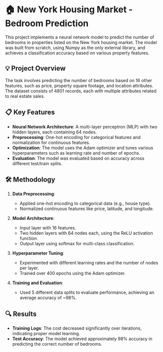 # 🏠 New York Housing Market - Bedroom Prediction

This project implements a neural network model to predict the number of bedrooms in properties listed on the New York housing market. The model was built from scratch, using Numpy as the only external library, and achieves a classification accuracy based on various property features.

## 💡 Project Overview

The task involves predicting the number of bedrooms based on 16 other features, such as price, property square footage, and location attributes. The dataset consists of 4801 records, each with multiple attributes related to real estate sales.

## 📋 Key Features

- **Neural Network Architecture**: A multi-layer perceptron (MLP) with two hidden layers, each containing 64 nodes.
- **Preprocessing**: One-hot encoding for categorical features and normalization for continuous features.
- **Optimization**: The model uses the Adam optimizer and tunes various hyperparameters such as learning rate and number of epochs.
- **Evaluation**: The model was evaluated based on accuracy across different test/train splits.

## 🛠 Methodology

1. **Data Preprocessing**: 
   - Applied one-hot encoding to categorical data (e.g., house type).
   - Normalized continuous features like price, latitude, and longitude.

2. **Model Architecture**: 
   - Input layer with 16 features.
   - Two hidden layers with 64 nodes each, using the ReLU activation function.
   - Output layer using softmax for multi-class classification.

3. **Hyperparameter Tuning**: 
   - Experimented with different learning rates and the number of nodes per layer.
   - Trained over 400 epochs using the Adam optimizer.

4. **Training and Evaluation**:
   - Used 5 different data splits to evaluate performance, achieving an average accuracy of ~98%.

## 🔍 Results

- **Training Logs**: The cost decreased significantly over iterations, indicating proper model learning.
- **Test Accuracy**: The model achieved approximately 98% accuracy in predicting the correct number of bedrooms.
